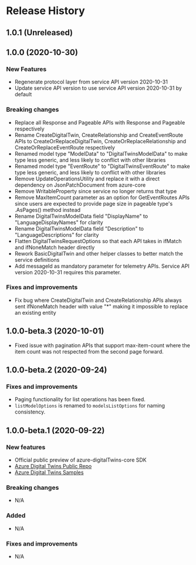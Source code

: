 # Release History

## 1.0.1 (Unreleased)


## 1.0.0 (2020-10-30)

### New Features

- Regenerate protocol layer from service API version 2020-10-31
- Update service API version to use service API version 2020-10-31 by default

### Breaking changes

- Replace all Response<string> and Pageable<string> APIs with Response<T> and Pageable<T> respectively
- Rename CreateDigitalTwin, CreateRelationship and CreateEventRoute APIs to CreateOrReplaceDigitalTwin, CreateOrReplaceRelationship and CreateOrReplaceEventRoute respectively
- Renamed model type "ModelData" to "DigitalTwinsModelData" to make type less generic, and less likely to conflict with other libraries
- Renamed model type "EventRoute" to "DigitalTwinsEventRoute" to make type less generic, and less likely to conflict with other libraries
- Remove UpdateOperationsUtility and replace it with a direct dependency on JsonPatchDocument from azure-core
- Remove WritableProperty since service no longer returns that type
- Remove MaxItemCount parameter as an option for GetEventRoutes APIs since users are expected to provide page size in pageable type's .AsPages() method instead
- Rename DigitalTwinsModelData field "DisplayName" to "LanguageDisplayNames" for clarity
- Rename DigitalTwinsModelData field "Description" to "LanguageDescriptions" for clarity
- Flatten DigitalTwinsRequestOptions so that each API takes in ifMatch and ifNoneMatch header directly
- Rework BasicDigitalTwin and other helper classes to better match the service definitions
- Add messageId as mandatory parameter for telemetry APIs. Service API version 2020-10-31 requires this parameter.

### Fixes and improvements
- Fix bug where CreateDigitalTwin and CreateRelationship APIs always sent ifNoneMatch header with value "*" making it impossible to replace an existing entity


## 1.0.0-beta.3 (2020-10-01)

- Fixed issue with pagination APIs that support max-item-count where the item count was not respected from the second page forward.

## 1.0.0-beta.2 (2020-09-24)

### Fixes and improvements

- Paging functionality for list operations has been fixed.
- `listModelOptions` is renamed to `modelsListOptions` for naming consistency.

## 1.0.0-beta.1 (2020-09-22)

### New features

- Official public preview of azure-digitalTwins-core SDK
- [Azure Digital Twins Public Repo](https://github.com/Azure/azure-sdk-for-java/tree/master/sdk/digitaltwins/azure-digitaltwins-core)
- [Azure Digital Twins Samples](https://github.com/Azure/azure-sdk-for-java/tree/master/sdk/digitaltwins/azure-digitaltwins-core/src/samples)

### Breaking changes

- N/A

### Added

- N/A

### Fixes and improvements

- N/A
